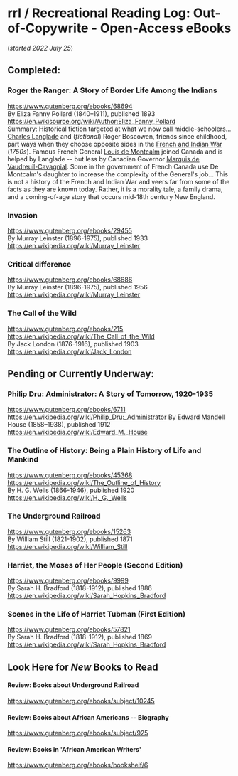 # rrl / Recreational Reading Log: Out-of-Copywrite - Open-Access eBooks  
(*started 2022 July 25*)  

## Completed:  

### Roger the Ranger: A Story of Border Life Among the Indians  
https://www.gutenberg.org/ebooks/68694  
By Eliza Fanny Pollard (1840–1911), published 1893  
https://en.wikisource.org/wiki/Author:Eliza_Fanny_Pollard  
Summary: Historical fiction targeted at what we now call middle-schoolers...  [Charles Langlade](https://en.wikipedia.org/wiki/Charles_Michel_de_Langlade) and (*fictional*) Roger Boscowen, friends since childhood, part ways when they choose opposite sides in the [French and Indian War](https://en.wikipedia.org/wiki/French_and_Indian_War) (*1750s*).  Famous French General [Louis de Montcalm](https://en.wikipedia.org/wiki/Louis-Joseph_de_Montcalm) joined Canada and is helped by Langlade -- but less by Canadian Governor [Marquis de Vaudreuil-Cavagnial](https://en.wikipedia.org/wiki/Pierre_de_Rigaud,_marquis_de_Vaudreuil-Cavagnial).  Some in the government of French Canada use De Montcalm's daughter to increase the complexity of the General's job...  This is not a history of the French and Indian War and veers far from some of the facts as they are known today.  Rather, it is a morality tale, a family drama, and a coming-of-age story that occurs mid-18th century New England.  

### Invasion  
https://www.gutenberg.org/ebooks/29455  
By Murray Leinster (1896-1975), published 1933  
https://en.wikipedia.org/wiki/Murray_Leinster  

### Critical difference  
https://www.gutenberg.org/ebooks/68686  
By Murray Leinster (1896-1975), published 1956  
https://en.wikipedia.org/wiki/Murray_Leinster  

### The Call of the Wild  
https://www.gutenberg.org/ebooks/215  
https://en.wikipedia.org/wiki/The_Call_of_the_Wild  
By Jack London (1876-1916), published 1903  
https://en.wikipedia.org/wiki/Jack_London  


## Pending or Currently Underway:  

### Philip Dru: Administrator: A Story of Tomorrow, 1920-1935  
https://www.gutenberg.org/ebooks/6711  
https://en.wikipedia.org/wiki/Philip_Dru:_Administrator
By Edward Mandell House (1858–1938), published 1912  
https://en.wikipedia.org/wiki/Edward_M._House  

### The Outline of History: Being a Plain History of Life and Mankind  
https://www.gutenberg.org/ebooks/45368  
https://en.wikipedia.org/wiki/The_Outline_of_History  
By H. G. Wells (1866-1946), published 1920  
https://en.wikipedia.org/wiki/H._G._Wells  

### The Underground Railroad  
https://www.gutenberg.org/ebooks/15263  
By William Still (1821-1902), published 1871  
https://en.wikipedia.org/wiki/William_Still  

### Harriet, the Moses of Her People (Second Edition)  
https://www.gutenberg.org/ebooks/9999  
By Sarah H. Bradford (1818-1912), published 1886  
https://en.wikipedia.org/wiki/Sarah_Hopkins_Bradford  

  ### Scenes in the Life of Harriet Tubman (First Edition)  
  https://www.gutenberg.org/ebooks/57821  
  By Sarah H. Bradford (1818-1912), published 1869  
  https://en.wikipedia.org/wiki/Sarah_Hopkins_Bradford  


## Look Here for *New* Books to Read  
#### Review: Books about Underground Railroad  
https://www.gutenberg.org/ebooks/subject/10245  

#### Review: Books about African Americans -- Biography  
https://www.gutenberg.org/ebooks/subject/925  

#### Review: Books in 'African American Writers'  
https://www.gutenberg.org/ebooks/bookshelf/6  

